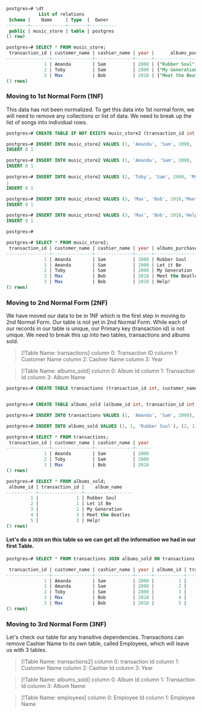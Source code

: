 ```sql
postgres=# \dt
            List of relations
 Schema |    Name     | Type  |  Owner   
--------+-------------+-------+----------
 public | music_store | table | postgres
(1 row)

postgres=# SELECT * FROM music_store;
 transaction_id | customer_name | cashier_name | year |      albums_purchased       
----------------+---------------+--------------+------+-----------------------------
              1 | Amanda        | Sam          | 2000 | {"Rubber Soul","Let it Be"}
              2 | Toby          | Sam          | 2000 | {"My Generation"}
              3 | Max           | Bob          | 2018 | {"Meet the Beatles",Help!}
(3 rows)
```


### Moving to 1st Normal Form (1NF)

This data has not been normalized. To get this data into 1st normal form, we will need to remove any collections or list of data. We need to break up the list of songs into individual rows.

```sql
postgres=# CREATE TABLE IF NOT EXISTS music_store2 (transaction_id int,customer_name varchar, cashier_name varchar, year int, albums_purchased text);

postgres=# INSERT INTO music_store2 VALUES (1, 'Amanda', 'Sam', 2000, 'Rubber Soul');
INSERT 0 1

postgres=# INSERT INTO music_store2 VALUES (1, 'Amanda', 'Sam', 2000, 'Let it Be');
INSERT 0 1

postgres=# INSERT INTO music_store2 VALUES (2, 'Toby', 'Sam', 2000, 'My Generation')
;
INSERT 0 1

postgres=# INSERT INTO music_store2 VALUES (3, 'Max', 'Bob', 2018,'Meet the Beatles');
INSERT 0 1

postgres=# INSERT INTO music_store2 VALUES (3, 'Max', 'Bob', 2018,'Help!');
INSERT 0 1

postgres=# 
```

```sql
postgres=# SELECT * FROM music_store2;
 transaction_id | customer_name | cashier_name | year | albums_purchased 
----------------+---------------+--------------+------+------------------
              1 | Amanda        | Sam          | 2000 | Rubber Soul
              1 | Amanda        | Sam          | 2000 | Let it Be
              2 | Toby          | Sam          | 2000 | My Generation
              3 | Max           | Bob          | 2018 | Meet the Beatles
              3 | Max           | Bob          | 2018 | Help!
(5 rows)
```

### Moving to 2nd Normal Form (2NF)

We have moved our data to be in 1NF which is the first step in moving to 2nd Normal Form. Our table is not yet in 2nd Normal Form. While each of our records in our table is unique, our Primary key (transaction id) is not unique. We need to break this up into two tables, transactions and albums sold.


> [!Table Name: transactions]
> column 0: Transaction ID
> column 1: Customer Name
> column 2: Cashier Name
> column 3: Year 


> [!Table Name: albums_sold]
> column 0: Album Id
> column 1: Transaction Id
> column 3: Album Name

```sql
postgres=# CREATE TABLE transactions (transaction_id int, customer_name varchar, cashier_name varchar, year int);


postgres=# CREATE TABLE albums_sold (albume_id int, transaction_id int, album_name varchar);

postgres=# INSERT INTO transactions VALUES (1, 'Amanda', 'Sam', 2000), (2, 'Toby', 'Sam', 2000), (3, 'Max', 'Bob', 2018);

postgres=# INSERT INTO albums_sold VALUES (1, 1, 'Rubber Soul'), (2, 1, 'Let it Be'), (3, 2, 'My Generation'), (4, 3, 'Meet the Beatles'), (5, 3, 'Help!');
```

```sql
postgres=# SELECT * FROM transactions;
 transaction_id | customer_name | cashier_name | year 
----------------+---------------+--------------+------
              1 | Amanda        | Sam          | 2000
              2 | Toby          | Sam          | 2000
              3 | Max           | Bob          | 2018
(3 rows)

postgres=# SELECT * FROM albums_sold;
 albume_id | transaction_id |    album_name    
-----------+----------------+------------------
         1 |              1 | Rubber Soul
         2 |              1 | Let it Be
         3 |              2 | My Generation
         4 |              3 | Meet the Beatles
         5 |              3 | Help!
(5 rows)
```

#### Let's do a `JOIN` on this table so we can get all the information we had in our first Table.

```sql
postgres=# SELECT * FROM transactions JOIN albums_sold ON transactions.transaction_id = albums_sold.transaction_id;

 transaction_id | customer_name | cashier_name | year | albume_id | transaction_id |    album_name    
----------------+---------------+--------------+------+-----------+----------------+------------------
              1 | Amanda        | Sam          | 2000 |         1 |              1 | Rubber Soul
              1 | Amanda        | Sam          | 2000 |         2 |              1 | Let it Be
              2 | Toby          | Sam          | 2000 |         3 |              2 | My Generation
              3 | Max           | Bob          | 2018 |         4 |              3 | Meet the Beatles
              3 | Max           | Bob          | 2018 |         5 |              3 | Help!
(5 rows)
```


### Moving to 3rd Normal Form (3NF)

Let's check our table for any transitive dependencies. Transactions can remove Cashier Name to its own table, called Employees, which will leave us with 3 tables.


> [!Table Name: transactions2]
> column 0: transaction Id
> column 1: Customer Name
> column 2: Cashier Id
> column 3: Year 


> [!Table Name: albums_sold]
> column 0: Album Id
> column 1: Transaction Id
> column 3: Album Name


> [!Table Name: employees]
> column 0: Employee Id
> column 1: Employee Name 

